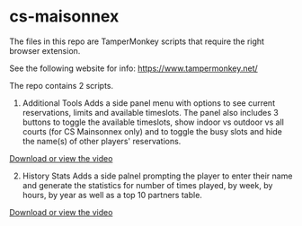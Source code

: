 # cs-maisonnex
The files in this repo are TamperMonkey scripts that require the right browser extension.

See the following website for info:
https://www.tampermonkey.net/


The repo contains 2 scripts.
1. Additional Tools
Adds a side panel menu with options to see current reservations, limits and available timeslots. The panel also includes 3 buttons to toggle the available timeslots, show indoor vs outdoor vs all courts (for CS Mainsonnex only) and to toggle the busy slots and hide the name(s) of other players' reservations.

[Download or view the video](assets/chrome_VO3EqLCrOV.mp4)

2. History Stats
Adds a side palnel prompting the player to enter their name and generate the statistics for number of times played, by week, by hours, by year as well as a top 10 partners table. 

[Download or view the video](assets/chrome_eejo4gbObP.mp4)